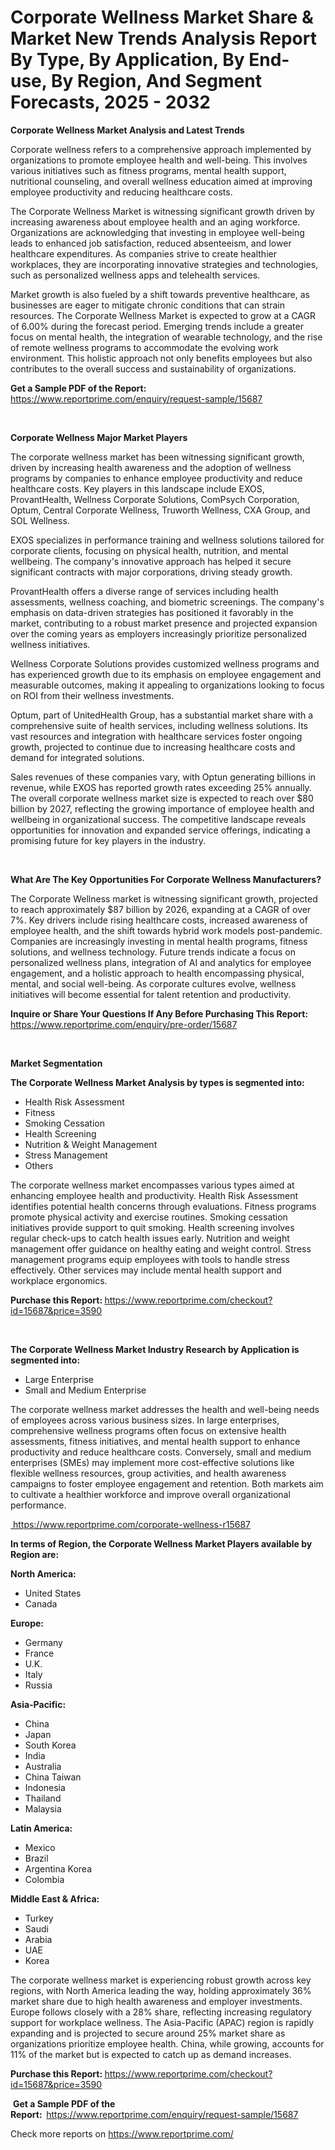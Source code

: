 <p><h1>Corporate Wellness Market Share & Market New Trends Analysis Report By Type, By Application, By End-use, By Region, And Segment Forecasts, 2025 - 2032</h1></p><p><strong>Corporate Wellness Market Analysis and Latest Trends</strong></p>
<p><p>Corporate wellness refers to a comprehensive approach implemented by organizations to promote employee health and well-being. This involves various initiatives such as fitness programs, mental health support, nutritional counseling, and overall wellness education aimed at improving employee productivity and reducing healthcare costs. </p><p>The Corporate Wellness Market is witnessing significant growth driven by increasing awareness about employee health and an aging workforce. Organizations are acknowledging that investing in employee well-being leads to enhanced job satisfaction, reduced absenteeism, and lower healthcare expenditures. As companies strive to create healthier workplaces, they are incorporating innovative strategies and technologies, such as personalized wellness apps and telehealth services.</p><p>Market growth is also fueled by a shift towards preventive healthcare, as businesses are eager to mitigate chronic conditions that can strain resources. The Corporate Wellness Market is expected to grow at a CAGR of 6.00% during the forecast period. Emerging trends include a greater focus on mental health, the integration of wearable technology, and the rise of remote wellness programs to accommodate the evolving work environment. This holistic approach not only benefits employees but also contributes to the overall success and sustainability of organizations.</p></p>
<p><strong>Get a Sample PDF of the Report:&nbsp;</strong> <a href="https://www.reportprime.com/enquiry/request-sample/15687?utm_campaign=1420&utm_medium=2&utm_source=Github&utm_content=ia&utm_term=20032025&utm_id=corporate-wellness">https://www.reportprime.com/enquiry/request-sample/15687</a></p>
<p>&nbsp;</p>
<p><strong>Corporate Wellness Major Market Players</strong></p>
<p><p>The corporate wellness market has been witnessing significant growth, driven by increasing health awareness and the adoption of wellness programs by companies to enhance employee productivity and reduce healthcare costs. Key players in this landscape include EXOS, ProvantHealth, Wellness Corporate Solutions, ComPsych Corporation, Optum, Central Corporate Wellness, Truworth Wellness, CXA Group, and SOL Wellness.</p><p>EXOS specializes in performance training and wellness solutions tailored for corporate clients, focusing on physical health, nutrition, and mental wellbeing. The company's innovative approach has helped it secure significant contracts with major corporations, driving steady growth.</p><p>ProvantHealth offers a diverse range of services including health assessments, wellness coaching, and biometric screenings. The company's emphasis on data-driven strategies has positioned it favorably in the market, contributing to a robust market presence and projected expansion over the coming years as employers increasingly prioritize personalized wellness initiatives.</p><p>Wellness Corporate Solutions provides customized wellness programs and has experienced growth due to its emphasis on employee engagement and measurable outcomes, making it appealing to organizations looking to focus on ROI from their wellness investments.</p><p>Optum, part of UnitedHealth Group, has a substantial market share with a comprehensive suite of health services, including wellness solutions. Its vast resources and integration with healthcare services foster ongoing growth, projected to continue due to increasing healthcare costs and demand for integrated solutions.</p><p>Sales revenues of these companies vary, with Optun generating billions in revenue, while EXOS has reported growth rates exceeding 25% annually. The overall corporate wellness market size is expected to reach over $80 billion by 2027, reflecting the growing importance of employee health and wellbeing in organizational success. The competitive landscape reveals opportunities for innovation and expanded service offerings, indicating a promising future for key players in the industry.</p></p>
<p>&nbsp;</p>
<p><strong>What Are The Key Opportunities For Corporate Wellness Manufacturers?</strong></p>
<p><p>The Corporate Wellness market is witnessing significant growth, projected to reach approximately $87 billion by 2026, expanding at a CAGR of over 7%. Key drivers include rising healthcare costs, increased awareness of employee health, and the shift towards hybrid work models post-pandemic. Companies are increasingly investing in mental health programs, fitness solutions, and wellness technology. Future trends indicate a focus on personalized wellness plans, integration of AI and analytics for employee engagement, and a holistic approach to health encompassing physical, mental, and social well-being. As corporate cultures evolve, wellness initiatives will become essential for talent retention and productivity.</p></p>
<p><strong>Inquire or Share Your Questions If Any Before Purchasing This Report:</strong> <a href="https://www.reportprime.com/enquiry/pre-order/15687?utm_campaign=1420&utm_medium=2&utm_source=Github&utm_content=ia&utm_term=20032025&utm_id=corporate-wellness">https://www.reportprime.com/enquiry/pre-order/15687</a></p>
<p>&nbsp;</p>
<p><strong>Market Segmentation</strong></p>
<p><strong>The Corporate Wellness Market Analysis by types is segmented into:</strong></p>
<p><ul><li>Health Risk Assessment</li><li>Fitness</li><li>Smoking Cessation</li><li>Health Screening</li><li>Nutrition & Weight Management</li><li>Stress Management</li><li>Others</li></ul></p>
<p><p>The corporate wellness market encompasses various types aimed at enhancing employee health and productivity. Health Risk Assessment identifies potential health concerns through evaluations. Fitness programs promote physical activity and exercise routines. Smoking cessation initiatives provide support to quit smoking. Health screening involves regular check-ups to catch health issues early. Nutrition and weight management offer guidance on healthy eating and weight control. Stress management programs equip employees with tools to handle stress effectively. Other services may include mental health support and workplace ergonomics.</p></p>
<p><strong>Purchase this Report:&nbsp;</strong><a href="https://www.reportprime.com/checkout?id=15687&price=3590&utm_campaign=1420&utm_medium=2&utm_source=Github&utm_content=ia&utm_term=20032025&utm_id=corporate-wellness">https://www.reportprime.com/checkout?id=15687&price=3590</a></p>
<p>&nbsp;</p>
<p><strong>The Corporate Wellness Market Industry Research by Application is segmented into:</strong></p>
<p><ul><li>Large Enterprise</li><li>Small and Medium Enterprise</li></ul></p>
<p><p>The corporate wellness market addresses the health and well-being needs of employees across various business sizes. In large enterprises, comprehensive wellness programs often focus on extensive health assessments, fitness initiatives, and mental health support to enhance productivity and reduce healthcare costs. Conversely, small and medium enterprises (SMEs) may implement more cost-effective solutions like flexible wellness resources, group activities, and health awareness campaigns to foster employee engagement and retention. Both markets aim to cultivate a healthier workforce and improve overall organizational performance.</p></p>
<p><a href="https://www.reportprime.com/corporate-wellness-r15687?utm_campaign=1420&utm_medium=2&utm_source=Github&utm_content=ia&utm_term=20032025&utm_id=corporate-wellness">&nbsp;https://www.reportprime.com/corporate-wellness-r15687</a></p>
<p><strong>In terms of Region, the Corporate Wellness Market Players available by Region are:</strong></p>
<p>
    <p> <strong> North America: </strong>
        <ul>
            <li>United States</li>
            <li>Canada</li>
        </ul>
        </p> 
    <p> <strong> Europe: </strong>
        <ul>
            <li>Germany</li>
            <li>France</li>
            <li>U.K.</li>
            <li>Italy</li>
            <li>Russia</li>
        </ul>
        </p> 
    <p> <strong> Asia-Pacific: </strong>
        <ul>
            <li>China</li>
            <li>Japan</li>
            <li>South Korea</li>
            <li>India</li>
            <li>Australia</li>
            <li>China Taiwan</li>
            <li>Indonesia</li>
            <li>Thailand</li>
            <li>Malaysia</li>
        </ul>
        </p> 
    <p> <strong> Latin America: </strong>
        <ul>
            <li>Mexico</li>
            <li>Brazil</li>
            <li>Argentina Korea</li>
            <li>Colombia</li>
        </ul>
        </p> 
    <p> <strong> Middle East & Africa: </strong>
        <ul>
            <li>Turkey</li>
            <li>Saudi</li>
            <li>Arabia</li>
            <li>UAE</li>
            <li>Korea</li>
        </ul>
    </p>
    </p>
<p><p>The corporate wellness market is experiencing robust growth across key regions, with North America leading the way, holding approximately 36% market share due to high health awareness and employer investments. Europe follows closely with a 28% share, reflecting increasing regulatory support for workplace wellness. The Asia-Pacific (APAC) region is rapidly expanding and is projected to secure around 25% market share as organizations prioritize employee health. China, while growing, accounts for 11% of the market but is expected to catch up as demand increases.</p></p>
<p><strong>Purchase this Report: </strong><a href="https://www.reportprime.com/checkout?id=15687&price=3590&utm_campaign=1420&utm_medium=2&utm_source=Github&utm_content=ia&utm_term=20032025&utm_id=corporate-wellness">https://www.reportprime.com/checkout?id=15687&price=3590</a></p>
<p>&nbsp;<strong>Get a Sample PDF of the Report:&nbsp;&nbsp;</strong><a href="https://www.reportprime.com/enquiry/request-sample/15687?utm_campaign=1420&utm_medium=2&utm_source=Github&utm_content=ia&utm_term=20032025&utm_id=corporate-wellness">https://www.reportprime.com/enquiry/request-sample/15687</a></p>
<p><strong></strong></p>
<p>Check more reports on <a href="https://www.reportprime.com/?utm_campaign=1420&utm_medium=2&utm_source=Github&utm_content=ia&utm_term=20032025&utm_id=corporate-wellness">https://www.reportprime.com/</a></p>